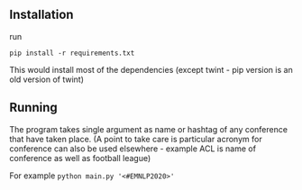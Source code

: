 ## Installation
run
```
pip install -r requirements.txt
```

This would install most of the dependencies (except twint - pip version is an old version of twint)

## Running
The program takes single argument as name or hashtag of any conference that have taken place. 
(A point to take care is particular acronym for conference can also be used elsewhere - example ACL is name of conference as well as football league)

For example  ```python main.py '<#EMNLP2020>'```
